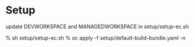 # Setup

update DEVWORKSPACE and MANAGEDWORKSPACE in setup/setup-ec.sh

% sh setup/setup-ec.sh
% oc apply -f setup/default-build-bundle.yaml -n <DEVWORKSPACE>



